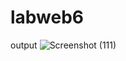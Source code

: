 # labweb6
output 
![Screenshot (111)](https://user-images.githubusercontent.com/98897250/200164778-83b0eb16-3c1e-476f-b730-822048d69bae.png)
